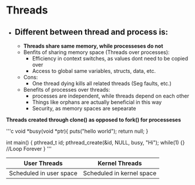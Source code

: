 # Threads
- ## Different between thread and process is:
    - __Threads share same memory, while processeses do not__
    - Benfits of sharing memory space (Threads over processes):
        - Efficiency in context switches, as values dont need to be copied over
        - Access to global same variables, structs, data, etc.
    - Cons:
        - One thread dying kills all related threads (Seg faults, etc.)
    - Benefits of processes over threads:
        - processes are independent, while threads depend on each other
        - Things like orphans are actually beneficial in this way
        - Security, as memory spaces are sepearate
        
__Threads created through clone() as opposed to fork() for processeses__

'''c
void *busy(void *ptr){
    puts("hello world");
    return null;
}

int main() {
    pthread_t id;
    pthread_create(&id, NULL, busy, "Hi");
    while(1) {} //Loop Forever
}
'''

User Threads   |   Kernel Threads
--- | ---
Scheduled in user space   |   Scheduled in kernel space


